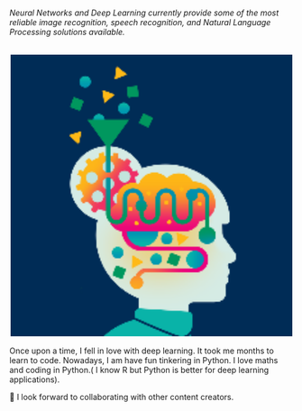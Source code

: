 

###### Neural Networks and Deep Learning currently provide some of the most reliable image recognition, speech recognition, and Natural Language Processing solutions available.
 
 <p align="center">
  <img src="https://raw.githubusercontent.com/Nataliaa1994/Nataliaa1994/master/avatar_249854e9_fa96_44d9_b077_7a19569b5b74_png_20200526_154211.png" alt="Size Limit CLI" width="500">
</p>


 Once upon a time, I fell in love with deep learning. It took me months to learn to code. Nowadays, I am have fun tinkering in Python. 
 I love maths and coding in Python.( I know R but Python is better for deep learning applications).
 
 
 👯 I look forward to collaborating with other content creators.
